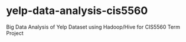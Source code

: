 # yelp-data-analysis-cis5560
Big Data Analysis of Yelp Dataset using Hadoop/Hive for CIS5560 Term Project
